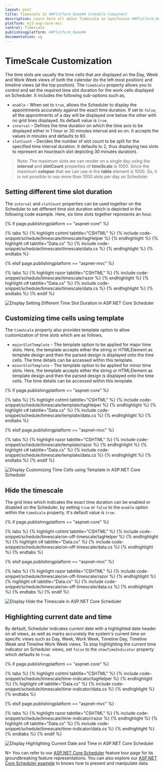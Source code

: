 ```yaml
---
layout: post
title: Timescale in ##Platform_Name## Schedule Component
description: Learn here all about Timescale in Syncfusion ##Platform_Name## Schedule component of Syncfusion Essential JS 2 and more.
platform: ej2-asp-core-mvc
control: Timescale
publishingplatform: ##Platform_Name##
documentation: ug
---
```



# TimeScale Customization

The time slots are usually the time cells that are displayed on the Day, Week and Work Week views of both the calendar (to the left most position) and timeline views (at the top position). The `timeScale` property allows you to control and set the required time slot duration for the work cells displayed on Scheduler. It includes the following sub-options such as,

* `enable` - When set to `true`, allows the Scheduler to display the appointments accurately against the exact time duration. If set to `false`, all the appointments of a day will be displayed one below the other with no grid lines displayed. Its default value is `true`.
* `interval` – Defines the time duration on which the time axis to be displayed either in 1 hour or 30 minutes interval and so on. It accepts the values in minutes and defaults to 60.
* `slotCount` – Decides the number of slot count to be split for the specified time interval duration. It defaults to 2, thus displaying two slots to represent an hour(each slot depicting 30 minutes duration).

>Note: The maximum slots we can render on a single day using the **interval** and **slotCount** properties of **timeScale** is 1000. Since the maximum **colspan** that we can use in the **table** element is 1000. So, it is not possible to use more than 1000 slots per day on Scheduler.

## Setting different time slot duration

The `interval` and `slotCount` properties can be used together on the Scheduler to set different time slot duration which is depicted in the following code example. Here, six time slots together represents an hour.

{% if page.publishingplatform == "aspnet-core" %}

{% tabs %}
{% highlight cshtml tabtitle="CSHTML" %}
{% include code-snippet/schedule/timescale/timescale/tagHelper %}
{% endhighlight %}
{% highlight c# tabtitle="Data.cs" %}
{% include code-snippet/schedule/timescale/timescale/data.cs %}
{% endhighlight %}
{% endtabs %}

{% elsif page.publishingplatform == "aspnet-mvc" %}

{% tabs %}
{% highlight razor tabtitle="CSHTML" %}
{% include code-snippet/schedule/timescale/timescale/razor %}
{% endhighlight %}
{% highlight c# tabtitle="Data.cs" %}
{% include code-snippet/schedule/timescale/timescale/data.cs %}
{% endhighlight %}
{% endtabs %}
{% endif %}


![Display Setting Different Time Slot Duration in ASP.NET Core Scheduler](images/scheduler-timeslot-duration.png)

## Customizing time cells using template

The `timeScale` property also provides template option to allow customization of time slots which are as follows,

* `majorSlotTemplate` - The template option to be applied for major time slots. Here, the template accepts either the string or HTMLElement as template design and then the parsed design is displayed onto the time cells. The time details can be accessed within this template.
* `minorSlotTemplate` - The template option to be applied for minor time slots. Here, the template accepts either the string or HTMLElement as template design and then the parsed design is displayed onto the time cells. The time details can be accessed within this template.

{% if page.publishingplatform == "aspnet-core" %}

{% tabs %}
{% highlight cshtml tabtitle="CSHTML" %}
{% include code-snippet/schedule/timescale/template/tagHelper %}
{% endhighlight %}
{% highlight c# tabtitle="Data.cs" %}
{% include code-snippet/schedule/timescale/template/data.cs %}
{% endhighlight %}
{% endtabs %}

{% elsif page.publishingplatform == "aspnet-mvc" %}

{% tabs %}
{% highlight razor tabtitle="CSHTML" %}
{% include code-snippet/schedule/timescale/template/razor %}
{% endhighlight %}
{% highlight c# tabtitle="Data.cs" %}
{% include code-snippet/schedule/timescale/template/data.cs %}
{% endhighlight %}
{% endtabs %}
{% endif %}


![Display Customizing Time Cells using Template in ASP.NET Core Scheduler](images/scheduler-custom-timecell.png)

## Hide the timescale

The grid lines which indicates the exact time duration can be enabled or disabled on the Scheduler, by setting `true` or `false` to the `enable` option within the `timeScale` property. It's default value is `true`.

{% if page.publishingplatform == "aspnet-core" %}

{% tabs %}
{% highlight cshtml tabtitle="CSHTML" %}
{% include code-snippet/schedule/timescale/on-off-timescale/tagHelper %}
{% endhighlight %}
{% highlight c# tabtitle="Data.cs" %}
{% include code-snippet/schedule/timescale/on-off-timescale/data.cs %}
{% endhighlight %}
{% endtabs %}

{% elsif page.publishingplatform == "aspnet-mvc" %}

{% tabs %}
{% highlight razor tabtitle="CSHTML" %}
{% include code-snippet/schedule/timescale/on-off-timescale/razor %}
{% endhighlight %}
{% highlight c# tabtitle="Data.cs" %}
{% include code-snippet/schedule/timescale/on-off-timescale/data.cs %}
{% endhighlight %}
{% endtabs %}
{% endif %}


![Display Hide the Timescale in ASP.NET Core Scheduler](images/scheduler-hide-timescale.png)

## Highlighting current date and time

By default, Scheduler indicates current date with a highlighted date header on all views, as well as marks accurately the system's current time on specific views such as Day, Week, Work Week, Timeline Day, Timeline Week and Timeline Work Week views. To stop highlighting the current time indicator on Scheduler views, set `false` to the `showTimeIndicator` property which defaults to `true`.

{% if page.publishingplatform == "aspnet-core" %}

{% tabs %}
{% highlight cshtml tabtitle="CSHTML" %}
{% include code-snippet/schedule/timescale/time-indicator/tagHelper %}
{% endhighlight %}
{% highlight c# tabtitle="Data.cs" %}
{% include code-snippet/schedule/timescale/time-indicator/data.cs %}
{% endhighlight %}
{% endtabs %}

{% elsif page.publishingplatform == "aspnet-mvc" %}

{% tabs %}
{% highlight razor tabtitle="CSHTML" %}
{% include code-snippet/schedule/timescale/time-indicator/razor %}
{% endhighlight %}
{% highlight c# tabtitle="Data.cs" %}
{% include code-snippet/schedule/timescale/time-indicator/data.cs %}
{% endhighlight %}
{% endtabs %}
{% endif %}


![Display Highlighting Current Date and Time in ASP.NET Core Scheduler](images/scheduler-highlight-date-time.png)

N> You can refer to our [ASP.NET Core Scheduler](https://www.syncfusion.com/aspnet-core-ui-controls/scheduler) feature tour page for its groundbreaking feature representations. You can also explore our [ASP.NET Core Scheduler example](https://ej2.syncfusion.com/aspnetcore/Schedule/Overview#/material) to knows how to present and manipulate data.
